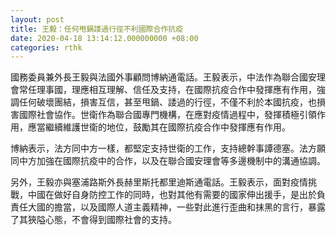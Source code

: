 ```yaml
---
layout: post
title: 王毅：任何甩鍋諉過行徑不利國際合作抗疫
date: 2020-04-18 13:14:12.000000000 +08:00
categories: rthk
---
```


國務委員兼外長王毅與法國外事顧問博納通電話。王毅表示，中法作為聯合國安理會常任理事國，理應相互理解、信任及支持，在國際抗疫合作中發揮應有作用，強調任何破壞團結，損害互信，甚至甩鍋、諉過的行徑，不僅不利於本國抗疫，也損害國際社會協作。世衛作為聯合國專門機構，在應對疫情過程中，發揮積極引領作用，應當繼續維護世衛的地位，鼓勵其在國際抗疫合作中發揮應有作用。

博納表示，法方同中方一樣，都堅定支持世衛的工作，支持總幹事譚德塞。法方願同中方加強在國際抗疫中的合作，以及在聯合國安理會等多邊機制中的溝通協調。

另外，王毅亦與塞浦路斯外長赫里斯托都里迪斯通電話。王毅表示，面對疫情挑戰，中國在做好自身防控工作的同時，也對其他有需要的國家伸出援手，是出於負責任大國的擔當，以及國際人道主義精神，一些對此進行歪曲和抹黑的言行，暴露了其狹隘心態，不會得到國際社會的支持。
